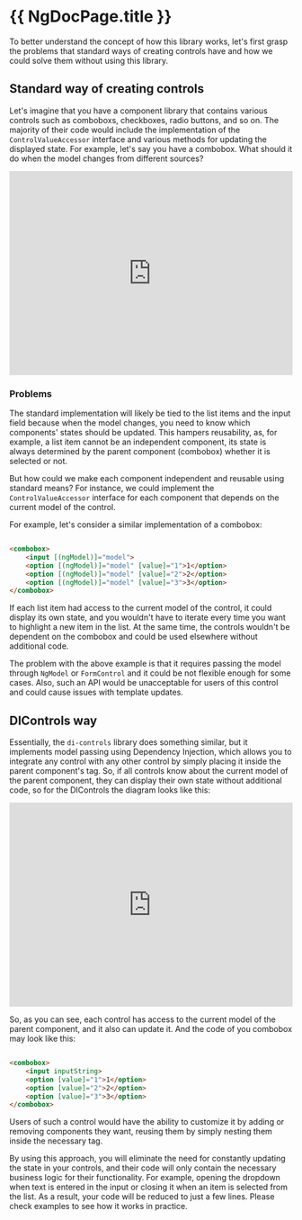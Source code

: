 # {{ NgDocPage.title }}

To better understand the concept of how this library works, let's first grasp the problems that standard ways of
creating controls have and how we could solve them without using this library.

## Standard way of creating controls

Let's imagine that you have a component library that contains various controls such as comboboxs, checkboxes, radio
buttons, and so on. The majority of their code would include the implementation of the `ControlValueAccessor` interface
and various methods for updating the displayed state. For example, let's say you have a combobox. What should it do when
the model changes from different sources?

<iframe frameborder="0" style="width:100%;height:363px;" src="https://viewer.diagrams.net/?tags=%7B%7D&highlight=0000ff&edit=_blank&layers=1&nav=1#R5VjZdpswEP0aP7pHAhvbj17TJU3TptkeFZANjUBEiNjk6yuBZLYskGPHPq1fzFyNJDT3akaiY079zQlDofudOph0DOBsOuasYxjQ6BniTyJJhgz6gwxYMc9RTjlw4T1hBQKFxp6Do5Ijp5RwLyyDNg0CbPMShhij67LbkpLyrCFa4RpwYSNSR689h7sZOjQGOf4ZeytXzwytUdbiI%2B2sVhK5yKHrAmTOO%2BaUUcqzJ38zxUQGT8fl%2BktyTU7vrZOvP6MHdDn59vvsqpsNtmjTZbsEhgP%2B7qHhk4meFpe%2FHq6S0XnsXsU2i7tDtTSe6HhhR4RPmZRxl65ogMg8RyeMxoGD5ahAWLnPKaWhAKEA%2F2DOE6UFFHMqIJf7RLU6KHLT%2FtJYeoRMKaEsnd50hgAMTIFHnNF7XGgZ9wHoyRkbRkOLDbEV5q%2BEQOlbrrugGBXDE0x9zFkiHBgmiHuPZVkhpc7V1m%2Fb9Zx64v0MoHaSaSkZqX1k9EB5iIjGzMaqV86jeCi8Rg6l7LZgenQIpgVDLLmR%2FT%2F1tXmrhkuN2aZkJco6LoWY%2F4dC1GyPiMRqCVPq39E7uqlJpyyMtetxfBEiW7auRRkpi6DCH7xDEBsSpwEv4Mv09xyvAFjz8aI1r4%2BYcbx5lTHVagzLkYc65a%2FzigE1O26hWlQZKpJcoqctF7DGRcewkC8jS8TcEy8IY76FVnwbnB2RBEAf4GU7kuBsMv1AksyDk2TUSPoRco8GcKdUWACN4KANFcZsYIH2ebA5Fb2jowKaNS4iTOR5Ur6a9RDLQ9oko8fIgYPUxI3HbwrPt3l5FFZeEKWh6%2BFLKXRXqTKrLMdXAocVvWSlulYBx4yhpOAWSofo5WmGlWnMXuXo%2FIb%2FEFQEm73ATqtxXdBb9f7bycU6uuRi1aiIQwdxLC%2BJ2X25mkUCZyyvrsKyCYoizy6TUGbsvYfk9klBp5483dwWEtHzqScSe47XV5PCC4%2FoJe0438B%2Bp9nZHDRMTAXx9J%2FRjsZ2nL8anuBr4%2FRgeZwubJYId5V8BvVqmgR2KvJU9wfR%2B3vU%2B6EXyTdVDRqKGjYUtVJLV0akmiL3qfL%2BSE%2BoL0zVQt1U6PWhDKuZ1POhtCNdLiO8l%2B2gs1FhP5yt1KfSxYIyfyqqJ6P1QpALH75dmvdVULenqD0UUGHmH0CzcOefkc35Xw%3D%3D"></iframe>

### Problems

The standard implementation will likely be tied to the list items and the input field because when the model changes,
you need to know which components' states should be updated. This hampers reusability, as, for example, a list item
cannot be an independent component, its state is always determined by the parent component (combobox) whether it is
selected or not.

But how could we make each component independent and reusable using standard means? For instance, we could implement
the `ControlValueAccessor` interface for each component that depends on the current model of the control.

For example, let's consider a similar implementation of a combobox:

```html

<combobox>
	<input [(ngModel)]="model">
	<option [(ngModel)]="model" [value]="1">1</option>
	<option [(ngModel)]="model" [value]="2">2</option>
	<option [(ngModel)]="model" [value]="3">3</option>
</combobox>
```

If each list item had access to the current model of the control, it could display its own state, and you wouldn't have
to iterate every time you want to highlight a new item in the list. At the same time, the controls wouldn't be dependent
on the combobox and could be used elsewhere without additional code.

The problem with the above example is that it requires passing the model through `NgModel` or `FormControl` and
it could be not flexible enough for some cases. Also, such an API would be unacceptable for users of this control and
could cause issues with template updates.

## DIControls way

Essentially, the `di-controls` library does something similar, but it implements model passing using Dependency
Injection, which allows you to integrate any control with any other control by simply placing it inside the parent component's tag.
So, if all controls know about the current model of the parent component, they can display their own state without
additional code, so for the DIControls the diagram looks like this:

<iframe frameborder="0" style="width:100%;height:363px;" src="https://viewer.diagrams.net/?tags=%7B%7D&highlight=0000ff&edit=_blank&layers=1&nav=1#R5Vhde5owFP41XronCYp6Wb%2B6j67r1rVdL1OIkDUQGkIVf%2F2CJALSduDq7LN5I%2BclOcec9z2cIx1rEqxOBY78z9wlrIOAu%2BpY0w5CEKKR%2BsqQNEfs4TAHPEFdvagALumaaBBoNKEuiSsLJedM0qgKOjwMiSMrGBaCL6vLFpxVo0bYIzXg0sGsjt5QV%2Fo5OkSDAn9PqOebyNDWBw6wWaxPEvvY5csSZM061kRwLvOrYDUhLEueycvNh%2FSGnd3bpx%2B%2Fxg%2F4avzp%2B%2Fl1N3c2b7NlewRBQrm3a7i28Hp%2B9e3hOh1dJP514oikq7mMZWryRVyVPm1yIX3u8RCzWYGOBU9Cl2RegbKKNWecRwqECvxJpEy1FnAiuYJ8GTB918Wxv9mfGQvK2IQzLjbhLXcIwMBSeCwFvyelOyd9AHpZxIbZMGLDwiPyhRSgfF127pJidA5PCQ%2BIFKlaIAjDkj5WZYW1Or3tuu3WC07V70NAV5JlaxnpOkI9UHUR80Q4RO8qeFQXpZ9RQBt2WzA9OgbTiiGR%2Fsj2v%2Bsb81a72xjTVcVKtfW2FGL9HwrR0R4xS%2FQRJjy443d8VZNOVRhLn0pyGWEnu7tUbaQqgh3%2B4B2GBGU4D2UJX2w%2BT%2FEKgD07mbfm9ZEISVYvMqbvomE189A88pdFx4CGHb%2FULXYZKpNcoactF7DGRQfZOMgyy1TsMQ2jRG4hT26T80okAdAHZNGOJDgdT%2F4iSdbRSUI1kr5EkvIQvioVNsAjOGhDBZoObND%2BOdicit6bo8J6hgr0r1Nhvzkq7BoVSeRiSbKROv93sTuHhO5JNugry2E4jqlTJaHK2L4jxXNd6PluQ1ZUlgIp69aMNeq6CJMZJkqshglZP80GnlNmjtRODXnff6lb9BtOMqDhJFMST%2F8J7RjslQeehvNOzU8PVv104Y6jPC8HG5wGNcWHZHlkue8j3j%2Bcuo%2BjfdBQ%2BrCh9LWmulnidh%2Bkh6yF%2FsgENEPocM9yqLtCdrOCKFyZhXyxiMlBisY8s0pVc%2B7p10%2FzORfBRPVYwev1U9QH%2FH0DP1Tb3Q6jB2izyixeKuXpLl7NWbNf"></iframe>

So, as you can see, each control has access to the current model of the parent component, and it also can update it.
And the code of you combobox may look like this:

```html

<combobox>
	<input inputString>
	<option [value]="1">1</option>
	<option [value]="2">2</option>
	<option [value]="3">3</option>
</combobox>
```

Users of such a control would have the ability to customize it by adding or removing components they want, reusing them
by simply nesting them inside the necessary tag.

By using this approach, you will eliminate the need for constantly updating the state in your controls, and their code
will only contain the necessary business logic for their functionality. For example, opening the dropdown when text is
entered in the input or closing it when an item is selected from the list. As a result, your code will be reduced to
just a few lines. Please check examples to see how it works in practice.
